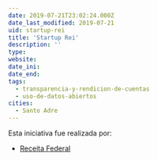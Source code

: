 ```yaml
---
date: 2019-07-21T23:02:24.000Z
date_last_modified: 2019-07-21
uid: startup-rei
title: 'Startup Rei'
description: ''
type: 
website: 
date_ini: 
date_end: 
tags:
  - transparencia-y-rendicion-de-cuentas
  - uso-de-datos-abiertos
cities: 
  - Santo Adre
---
```


Esta iniciativa fue realizada por:

- [Receita Federal](/organizaciones/receita-federal)
